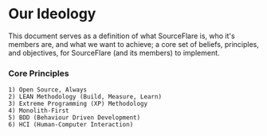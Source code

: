 # Our Ideology
This document serves as a definition of what SourceFlare is, who it's members are, and what we want to achieve; a core set of beliefs, principles, and objectives, for SourceFlare (and its members) to implement.

### Core Principles
    1) Open Source, Always
    2) LEAN Methodology (Build, Measure, Learn) 
    3) Extreme Programming (XP) Methodology
    4) Monolith-First
    5) BDD (Behaviour Driven Development)
    6) HCI (Human-Computer Interaction)

